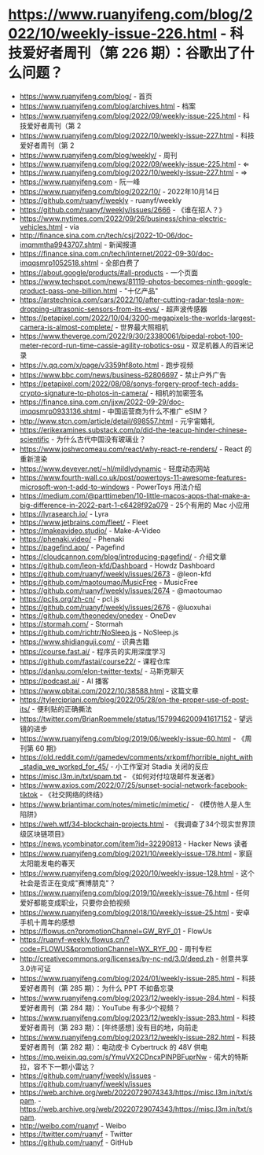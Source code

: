 # https://www.ruanyifeng.com/blog/2022/10/weekly-issue-226.html - 科技爱好者周刊（第 226 期）：谷歌出了什么问题？

- https://www.ruanyifeng.com/blog/ - 首页
- https://www.ruanyifeng.com/blog/archives.html - 档案
- https://www.ruanyifeng.com/blog/2022/09/weekly-issue-225.html - 科技爱好者周刊（第 2
- https://www.ruanyifeng.com/blog/2022/10/weekly-issue-227.html - 科技爱好者周刊（第 2
- https://www.ruanyifeng.com/blog/weekly/ - 周刊
- https://www.ruanyifeng.com/blog/2022/09/weekly-issue-225.html - ⇐
- https://www.ruanyifeng.com/blog/2022/10/weekly-issue-227.html - ⇒
- https://www.ruanyifeng.com - 阮一峰
- https://www.ruanyifeng.com/blog/2022/10/ - 2022年10月14日
- https://github.com/ruanyf/weekly - ruanyf/weekly
- https://github.com/ruanyf/weekly/issues/2666 - 《谁在招人？》
- https://www.nytimes.com/2022/09/26/business/china-electric-vehicles.html - via
- http://finance.sina.com.cn/tech/csj/2022-10-06/doc-imqmmtha9943707.shtml - 新闻报道
- https://finance.sina.com.cn/tech/internet/2022-09-30/doc-imqqsmrp1052518.shtml - 全部白费了
- https://about.google/products/#all-products - 一个页面
- https://www.techspot.com/news/81119-photos-becomes-ninth-google-product-pass-one-billion.html - "十亿产品"
- https://arstechnica.com/cars/2022/10/after-cutting-radar-tesla-now-dropping-ultrasonic-sensors-from-its-evs/ - 超声波传感器
- https://petapixel.com/2022/10/04/3200-megapixels-the-worlds-largest-camera-is-almost-complete/ - 世界最大照相机
- https://www.theverge.com/2022/9/30/23380061/bipedal-robot-100-meter-record-run-time-cassie-agility-robotics-osu - 双足机器人的百米记录
- https://v.qq.com/x/page/v3359hf8oto.html - 跑步视频
- https://www.bbc.com/news/business-62806697 - 禁止户外广告
- https://petapixel.com/2022/08/08/sonys-forgery-proof-tech-adds-crypto-signature-to-photos-in-camera/ - 相机的加密签名
- https://finance.sina.com.cn/jjxw/2022-09-29/doc-imqqsmrp0933136.shtml - 中国运营商为什么不推广 eSIM？
- http://www.stcn.com/article/detail/698557.html - 元宇宙婚礼
- https://erikexamines.substack.com/p/did-the-teacup-hinder-chinese-scientific - 为什么古代中国没有玻璃业？
- https://www.joshwcomeau.com/react/why-react-re-renders/ - React 的重新渲染
- https://www.devever.net/~hl/mildlydynamic - 轻度动态网站
- https://www.fourth-wall.co.uk/post/powertoys-11-awesome-features-microsoft-won-t-add-to-windows - PowerToys 用法介绍
- https://medium.com/@parttimeben/10-little-macos-apps-that-make-a-big-difference-in-2022-part-1-c6428f92a079 - 25个有用的 Mac 小应用
- https://lyrasearch.io/ - Lyra
- https://www.jetbrains.com/fleet/ - Fleet
- https://makeavideo.studio/ - Make-A-Video
- https://phenaki.video/ - Phenaki
- https://pagefind.app/ - Pagefind
- https://cloudcannon.com/blog/introducing-pagefind/ - 介绍文章
- https://github.com/leon-kfd/Dashboard - Howdz Dashboard
- https://github.com/ruanyf/weekly/issues/2673 - @leon-kfd
- https://github.com/maotoumao/MusicFree - MusicFree
- https://github.com/ruanyf/weekly/issues/2674 - @maotoumao
- https://pcljs.org/zh-cn/ - pcl.js
- https://github.com/ruanyf/weekly/issues/2676 - @luoxuhai
- https://github.com/theonedev/onedev - OneDev
- https://stormah.com/ - Stormah
- https://github.com/richtr/NoSleep.js - NoSleep.js
- https://www.shidianguji.com/ - 识典古籍
- https://course.fast.ai/ - 程序员的实用深度学习
- https://github.com/fastai/course22/ - 课程仓库
- https://danluu.com/elon-twitter-texts/ - 马斯克聊天
- https://podcast.ai/ - AI 播客
- https://www.qbitai.com/2022/10/38588.html - 这篇文章
- https://tylercipriani.com/blog/2022/05/28/on-the-proper-use-of-post-its/ - 便利贴的正确撕法
- https://twitter.com/BrianRoemmele/status/1579946200941617152 - 望远镜的进步
- https://www.ruanyifeng.com/blog/2019/06/weekly-issue-60.html - 《周刊第 60 期》
- https://old.reddit.com/r/gamedev/comments/xrkpmf/horrible_night_with_stadia_we_worked_for_45/ - 小工作室对 Stadia 关闭的反应
- https://misc.l3m.in/txt/spam.txt - 《如何对付垃圾邮件发送者》
- https://www.axios.com/2022/07/25/sunset-social-network-facebook-tiktok - 《社交网络的终结》
- https://www.briantimar.com/notes/mimetic/mimetic/ - 《模仿他人是人生陷阱》
- https://weh.wtf/34-blockchain-projects.html - 《我调查了34个现实世界顶级区块链项目》
- https://news.ycombinator.com/item?id=32290813 - Hacker News 读者
- https://www.ruanyifeng.com/blog/2021/10/weekly-issue-178.html - 家庭太阳能发电的春天
- https://www.ruanyifeng.com/blog/2020/10/weekly-issue-128.html - 这个社会是否正在变成"赛博朋克"？
- https://www.ruanyifeng.com/blog/2019/10/weekly-issue-76.html - 任何爱好都能变成职业，只要你会拍视频
- https://www.ruanyifeng.com/blog/2018/10/weekly-issue-25.html - 安卓手机十周年的感想
- https://flowus.cn?promotionChannel=GW_RYF_01 - FlowUs
- https://ruanyf-weekly.flowus.cn/?code=FLOWUS&promotionChannel=WX_RYF_00 - 周刊专栏
- http://creativecommons.org/licenses/by-nc-nd/3.0/deed.zh - 创意共享3.0许可证
- https://www.ruanyifeng.com/blog/2024/01/weekly-issue-285.html - 科技爱好者周刊（第 285 期）：为什么 PPT 不如备忘录
- https://www.ruanyifeng.com/blog/2023/12/weekly-issue-284.html - 科技爱好者周刊（第 284 期）：YouTube 有多少个视频？
- https://www.ruanyifeng.com/blog/2023/12/weekly-issue-283.html - 科技爱好者周刊（第 283 期）：[年终感想] 没有目的地，向前走
- https://www.ruanyifeng.com/blog/2023/12/weekly-issue-282.html - 科技爱好者周刊（第 282 期）：电动皮卡 Cybertruck 的 48V 供电
- https://mp.weixin.qq.com/s/YmuVX2CDncxPINPBFuprNw - 偌大的特斯拉，容不下一颗小雷达？
- https://github.com/ruanyf/weekly/issues - https://github.com/ruanyf/weekly/issues
- https://web.archive.org/web/20220729074343/https://misc.l3m.in/txt/spam. - https://web.archive.org/web/20220729074343/https://misc.l3m.in/txt/spam.
- http://weibo.com/ruanyf - Weibo
- https://twitter.com/ruanyf - Twitter
- https://github.com/ruanyf - GitHub
